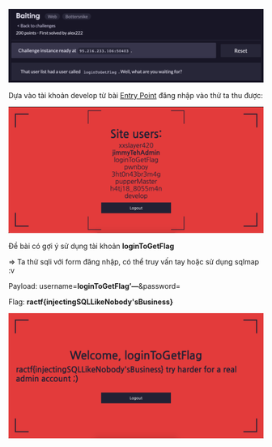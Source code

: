 ![image-20200608200436815](images/image-20200608200436815.png)



Dựa vào tài khoản develop từ bài [Entry Point](EntryPoint.md) đăng nhập vào thử ta thu được:

![image-20200608200207603](images/image-20200608200207603.png)



Đề bài có gợi ý sử dụng tài khoản **loginToGetFlag**

=> Ta thử sqli với form đăng nhập, có thể truy vấn tay hoặc sử dụng sqlmap :v

Payload: username=**loginToGetFlag’—**&password=

Flag: **ractf{injectingSQLLikeNobody'sBusiness}**

![image-20200608200841039](images/image-20200608200841039.png)

